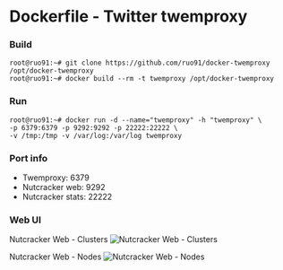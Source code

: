 Dockerfile - Twitter twemproxy
==============================
### Build ###
```
root@ruo91:~# git clone https://github.com/ruo91/docker-twemproxy /opt/docker-twemproxy
root@ruo91:~# docker build --rm -t twemproxy /opt/docker-twemproxy
```

### Run ###
```
root@ruo91:~# docker run -d --name="twemproxy" -h "twemproxy" \
-p 6379:6379 -p 9292:9292 -p 22222:22222 \
-v /tmp:/tmp -v /var/log:/var/log twemproxy
```

### Port info ###
- Twemproxy: 6379
- Nutcracker web: 9292
- Nutcracker stats: 22222

### Web UI ###
Nutcracker Web - Clusters
![Nutcracker Web - Clusters][1]

Nutcracker Web - Nodes
![Nutcracker Web - Nodes][2]

[1]: http://cdn.yongbok.net/ruo91/img/twemproxy/nutcracker_web.png
[2]: http://cdn.yongbok.net/ruo91/img/twemproxy/nutcracker_web_2.png